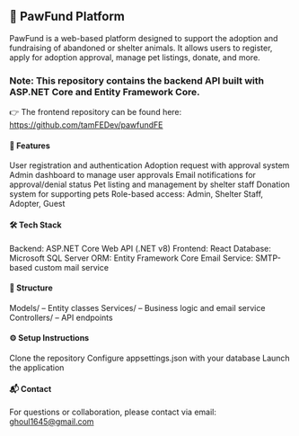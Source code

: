 ## 🐾 PawFund Platform
PawFund is a web-based platform designed to support the adoption and fundraising of abandoned or shelter animals. It allows users to register, apply for adoption approval, manage pet listings, donate, and more.

### Note: This repository contains the backend API built with ASP.NET Core and Entity Framework Core.
👉 The frontend repository can be found here: https://github.com/tamFEDev/pawfundFE

#### 🌟 Features
User registration and authentication
Adoption request with approval system
Admin dashboard to manage user approvals
Email notifications for approval/denial status
Pet listing and management by shelter staff
Donation system for supporting pets
Role-based access: Admin, Shelter Staff, Adopter, Guest

#### 🛠️ Tech Stack
Backend: ASP.NET Core Web API (.NET v8)
Frontend: React 
Database: Microsoft SQL Server
ORM: Entity Framework Core
Email Service: SMTP-based custom mail service

#### 📁 Structure
Models/ – Entity classes
Services/ – Business logic and email service
Controllers/ – API endpoints

#### ⚙️ Setup Instructions
Clone the repository
Configure appsettings.json with your database
Launch the application

#### 📬 Contact
For questions or collaboration, please contact via email: ghoul1645@gmail.com
